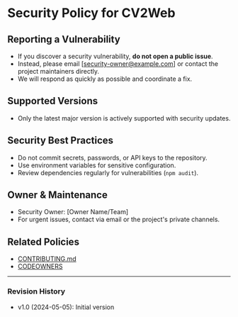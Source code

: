 # Security Policy for CV2Web

## Reporting a Vulnerability

- If you discover a security vulnerability, **do not open a public issue**.
- Instead, please email [security-owner@example.com] or contact the project
  maintainers directly.
- We will respond as quickly as possible and coordinate a fix.

## Supported Versions

- Only the latest major version is actively supported with security updates.

## Security Best Practices

- Do not commit secrets, passwords, or API keys to the repository.
- Use environment variables for sensitive configuration.
- Review dependencies regularly for vulnerabilities (`npm audit`).

## Owner & Maintenance

- Security Owner: [Owner Name/Team]
- For urgent issues, contact via email or the project's private channels.

## Related Policies

- [CONTRIBUTING.md](./CONTRIBUTING.md)
- [CODEOWNERS](./CODEOWNERS)

---

### Revision History

- v1.0 (2024-05-05): Initial version
